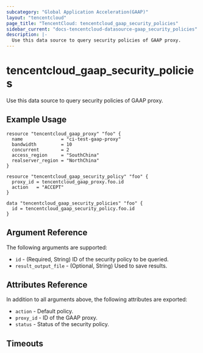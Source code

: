 ```yaml
---
subcategory: "Global Application Acceleration(GAAP)"
layout: "tencentcloud"
page_title: "TencentCloud: tencentcloud_gaap_security_policies"
sidebar_current: "docs-tencentcloud-datasource-gaap_security_policies"
description: |-
  Use this data source to query security policies of GAAP proxy.
---
```


# tencentcloud_gaap_security_policies

Use this data source to query security policies of GAAP proxy.

## Example Usage

```hcl
resource "tencentcloud_gaap_proxy" "foo" {
  name              = "ci-test-gaap-proxy"
  bandwidth         = 10
  concurrent        = 2
  access_region     = "SouthChina"
  realserver_region = "NorthChina"
}

resource "tencentcloud_gaap_security_policy" "foo" {
  proxy_id = tencentcloud_gaap_proxy.foo.id
  action   = "ACCEPT"
}

data "tencentcloud_gaap_security_policies" "foo" {
  id = tencentcloud_gaap_security_policy.foo.id
}
```

## Argument Reference

The following arguments are supported:

* `id` - (Required, String) ID of the security policy to be queried.
* `result_output_file` - (Optional, String) Used to save results.

## Attributes Reference

In addition to all arguments above, the following attributes are exported:

* `action` - Default policy.
* `proxy_id` - ID of the GAAP proxy.
* `status` - Status of the security policy.


## Timeouts

<no value>


